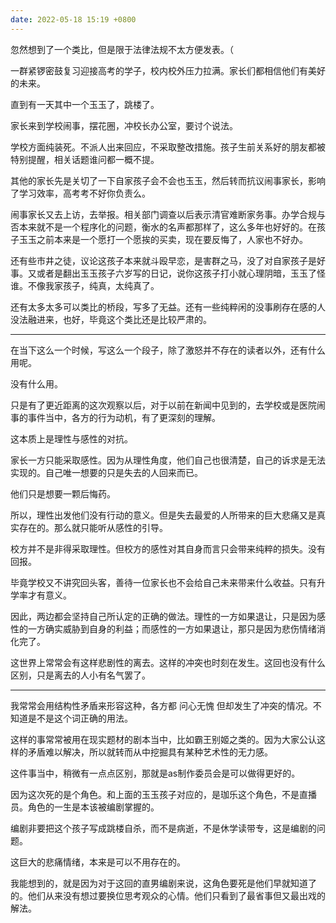 ```yaml
---
date: 2022-05-18 15:19 +0800
---
```

<!-- more -->

忽然想到了一个类比，但是限于法律法规不太方便发表。（

一群紧锣密鼓复习迎接高考的学子，校内校外压力拉满。家长们都相信他们有美好的未来。

直到有一天其中一个玉玉了，跳楼了。

家长来到学校闹事，摆花圈，冲校长办公室，要讨个说法。

学校方面纯装死。不派人出来回应，不采取整改措施。孩子生前关系好的朋友都被特别提醒，相关话题谁问都一概不提。

其他的家长先是关切了一下自家孩子会不会也玉玉，然后转而抗议闹事家长，影响了学习效率，高考考不好你负责么。

闹事家长又去上访，去举报。相关部门调查以后表示清官难断家务事。办学合规与否本来就不是一个程序化的问题，衡水的名声都那样了，这么多年也好好的。在孩子玉玉之前本来是一个愿打一个愿挨的买卖，现在要反悔了，人家也不好办。

还有些市井之徒，议论这孩子本来就斗殴早恋，是害群之马，没了对自家孩子是好事。又或者是翻出玉玉孩子六岁写的日记，说你这孩子打小就心理阴暗，玉玉了怪谁。不像我家孩子，纯真，太纯真了。

还有太多太多可以类比的桥段，写多了无益。还有一些纯粹闲的没事刷存在感的人没法融进来，也好，毕竟这个类比还是比较严肃的。

----

在当下这么一个时候，写这么一个段子，除了激怒并不存在的读者以外，还有什么用呢。

没有什么用。

只是有了更近距离的这次观察以后，对于以前在新闻中见到的，去学校或是医院闹事的事件当中，各方的行为动机，有了更深刻的理解。

这本质上是理性与感性的对抗。

家长一方只能采取感性。因为从理性角度，他们自己也很清楚，自己的诉求是无法实现的。自己唯一想要的只是失去的人回来而已。

他们只是想要一颗后悔药。

所以，理性出发他们没有行动的意义。但是失去最爱的人所带来的巨大悲痛又是真实存在的。那么就只能听从感性的引导。

校方并不是非得采取理性。但校方的感性对其自身而言只会带来纯粹的损失。没有回报。

毕竟学校又不讲究回头客，善待一位家长也不会给自己未来带来什么收益。只有升学率才有意义。

因此，两边都会坚持自己所认定的正确的做法。理性的一方如果退让，只是因为感性的一方确实威胁到自身的利益；而感性的一方如果退让，那只是因为悲伤情绪消化完了。

这世界上常常会有这样悲剧性的离去。这样的冲突也时刻在发生。这回也没有什么区别，只是离去的人小有名气罢了。

----

我常常会用结构性矛盾来形容这种，各方都 问心无愧 但却发生了冲突的情况。不知道是不是这个词正确的用法。

这样的事常常被用在现实题材的剧本当中，比如霸王别姬之类的。因为大家公认这样的矛盾难以解决，所以就转而从中挖掘具有某种艺术性的无力感。

这件事当中，稍微有一点点区别，那就是as制作委员会是可以做得更好的。

因为这次死的是个角色。和上面的玉玉孩子对应的，是珈乐这个角色，不是直播员。角色的一生是本该被编剧掌握的。

编剧非要把这个孩子写成跳楼自杀，而不是病逝，不是休学读带专，这是编剧的问题。

这巨大的悲痛情绪，本来是可以不用存在的。

我能想到的，就是因为对于这回的直男编剧来说，这角色要死是他们早就知道了的。他们从来没有想过要换位思考观众的心情。他们只看到了最省事但又最出戏的解法。